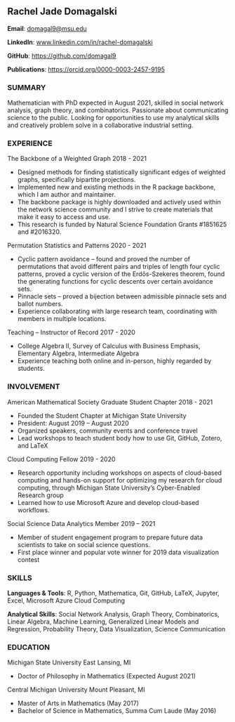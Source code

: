 ## Rachel Jade Domagalski	
	                                                
**Email**: domagal9@msu.edu 	

**LinkedIn**: www.linkedin.com/in/rachel-domagalski 

**GitHub**: https://github.com/domagal9 	

**Publications**: https://orcid.org/0000-0003-2457-9195

### SUMMARY
Mathematician with PhD expected in August 2021, skilled in social network analysis, graph theory, and combinatorics. Passionate about communicating science to the public. Looking for opportunities to use my analytical skills and creatively problem solve in a collaborative industrial setting. 

### EXPERIENCE
The Backbone of a Weighted Graph 	2018 - 2021
*	Designed methods for finding statistically significant edges of weighted graphs, specifically bipartite projections.
*	Implemented new and existing methods in the R package backbone, which I am author and maintainer.
*	The backbone package is highly downloaded and actively used within the network science community and I strive to create materials that make it easy to access and use.
*	This research is funded by Natural Science Foundation Grants #1851625 and #2016320.

Permutation Statistics and Patterns 	2020 - 2021
*	Cyclic pattern avoidance – found and proved the number of permutations that avoid different pairs and triples of length four cyclic patterns, proved a cyclic version of the Erdős-Szekeres theorem, found the generating functions for cyclic descents over certain avoidance sets. 
*	Pinnacle sets – proved a bijection between admissible pinnacle sets and ballot numbers.
*	Experience collaborating with large research team, coordinating with members in multiple locations. 

Teaching – Instructor of Record	2017 - 2020
*	College Algebra II, Survey of Calculus with Business Emphasis, Elementary Algebra, Intermediate Algebra
*	Experience teaching both online and in-person, highly regarded by students.

### INVOLVEMENT
American Mathematical Society Graduate Student Chapter 	2018 - 2021
*	Founded the Student Chapter at Michigan State University
*	President: August 2019 – August 2020 
*	Organized speakers, community events and conference travel
*	Lead workshops to teach student body how to use Git, GitHub, Zotero, and LaTeX 

Cloud Computing Fellow 	2019 - 2020
*	Research opportunity including workshops on aspects of cloud-based computing and hands-on support for optimizing my research for cloud computing, through Michigan State University’s Cyber-Enabled Research group
*	Learned how to use Microsoft Azure and develop cloud-based workflows. 

Social Science Data Analytics Member 	2019 – 2021
*	Member of student engagement program to prepare future data scientists to take on social science questions.
*	First place winner and popular vote winner for 2019 data visualization contest

### SKILLS
**Languages & Tools**: R, Python, Mathematica, Git, GitHub, LaTeX, Jupyter, Excel, Microsoft Azure Cloud Computing

**Analytical Skills**: Social Network Analysis, Graph Theory, Combinatorics, Linear Algebra, Machine Learning, Generalized Linear Models and Regression, Probability Theory, Data Visualization, Science Communication

### EDUCATION
Michigan State University	East Lansing, MI
* Doctor of Philosophy in Mathematics 	(Expected August 2021)

Central Michigan University	Mount Pleasant, MI
* Master of Arts in Mathematics 	(May 2017)
* Bachelor of Science in Mathematics, Summa Cum Laude	(May 2016)
